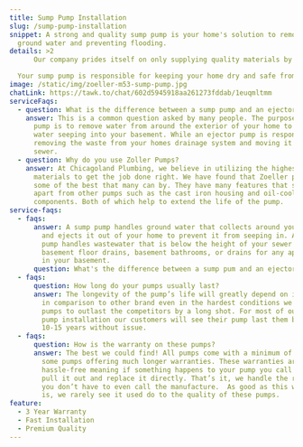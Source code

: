 ```yaml
---
title: Sump Pump Installation
slug: /sump-pump-installation
snippet: A strong and quality sump pump is your home's solution to removing
  ground water and preventing flooding.
details: >2
      Our company prides itself on only supplying quality materials by trusted brands! Our sump pumps are no exception to this philosophy. We primarily offer Zoller brand sump pumps in all sizes from 1/3 HP, 1/2 HP, and beyond. Zoller offers pumps with some of the highest and output capacities on the market. These pump's motors can stay cool and functional under the hardest conditions due to their encased oil system within the pump. The motor is controlled by a mechanical float directly attached, meaning no more failures and replacements of floats. All of these features are wrapped within a cast iron pump housing making the pump strong and durable. 

  Your sump pump is responsible for keeping your home dry and safe from flooding, you only deserve the best protection, and we are here to install it.
image: /static/img/zoeller-m53-sump-pump.jpg
chatLink: https://tawk.to/chat/602d5945918aa261273fddab/1euqmltmm
serviceFaqs:
  - question: What is the difference between a sump pump and an ejector pump?
    answer: This is a common question asked by many people. The purpose of the sump
      pump is to remove water from around the exterior of your home to prevent
      water seeping into your basement. While an ejector pump is responsible for
      removing the waste from your homes drainage system and moving it into a
      sewer.
  - question: Why do you use Zoller Pumps?
    answer: At Chicagoland Plumbing, we believe in utilizing the highest quality
      materials to get the job done right. We have found that Zoeller pumps are
      some of the best that many can by. They have many features that set them
      apart from other pumps such as the cast iron housing and oil-cooled
      components. Both of which help to extend the life of the pump.
service-faqs:
  - faqs:
      answer: A sump pump handles ground water that collects around your foundation
        and ejects it out of your home to prevent it from seeping in. An ejector
        pump handles wastewater that is below the height of your sewer such as,
        basement floor drains, basement bathrooms, or drains for any appliances
        in your basement.
      question: What's the difference between a sump pum and an ejector pump?
  - faqs:
      question: How long do your pumps usually last?
      answer: The longevity of the pump’s life will greatly depend on its usage, but
        in comparison to other brand even in the hardest conditions we find our
        pumps to outlast the competitors by a long shot. For most of our sump
        pump installation our customers will see their pump last them between
        10-15 years without issue.
  - faqs:
      question: How is the warranty on these pumps?
      answer: The best we could find! All pumps come with a minimum of 3 years, with
        some pumps offering much longer warranties. These warranties are truly
        hassle-free meaning if something happens to your pump you call us, we
        pull it out and replace it directly. That’s it, we handle the rest, so
        you don’t have to even call the manufacture.  As good as this warranty
        is, we rarely see it used do to the quality of these pumps.
feature:
  - 3 Year Warranty
  - Fast Installation
  - Premium Quality
---
```


